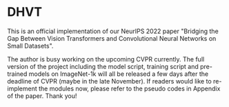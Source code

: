 # DHVT
This is an official implementation of our NeurIPS 2022 paper "Bridging the Gap Between Vision Transformers and Convolutional Neural Networks on Small Datasets".


The author is busy working on the upcoming CVPR currently. The full version of the project including the model script, training script and pre-trained models on ImageNet-1k will all be released a few days after the deadline of CVPR (maybe in the late November). If readers would like to re-implement the modules now, please refer to the pseudo codes in Appendix of the paper. Thank you!
